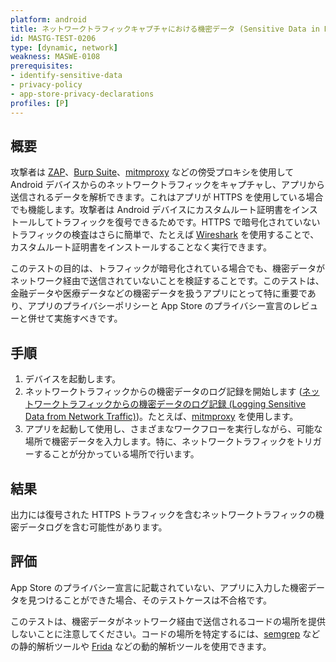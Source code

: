```yaml
---
platform: android
title: ネットワークトラフィックキャプチャにおける機密データ (Sensitive Data in Network Traffic Capture)
id: MASTG-TEST-0206
type: [dynamic, network]
weakness: MASWE-0108
prerequisites:
- identify-sensitive-data
- privacy-policy
- app-store-privacy-declarations
profiles: [P]
---
```


## 概要

攻撃者は [ZAP](../../../tools/network/MASTG-TOOL-0079.md)、[Burp Suite](../../../tools/network/MASTG-TOOL-0077.md)、[mitmproxy](../../../tools/network/MASTG-TOOL-0097.md) などの傍受プロキシを使用して Android デバイスからのネットワークトラフィックをキャプチャし、アプリから送信されるデータを解析できます。これはアプリが HTTPS を使用している場合でも機能します。攻撃者は Android デバイスにカスタムルート証明書をインストールしてトラフィックを復号できるためです。HTTPS で暗号化されていないトラフィックの検査はさらに簡単で、たとえば [Wireshark](../../../tools/network/MASTG-TOOL-0081.md) を使用することで、カスタムルート証明書をインストールすることなく実行できます。

このテストの目的は、トラフィックが暗号化されている場合でも、機密データがネットワーク経由で送信されていないことを検証することです。このテストは、金融データや医療データなどの機密データを扱うアプリにとって特に重要であり、アプリのプライバシーポリシーと App Store のプライバシー宣言のレビューと併せて実施すべきです。

## 手順

1. デバイスを起動します。
2. ネットワークトラフィックからの機密データのログ記録を開始します ([ネットワークトラフィックからの機密データのログ記録 (Logging Sensitive Data from Network Traffic)](../../../techniques/android/MASTG-TECH-0100.md))。たとえば、[mitmproxy](../../../tools/network/MASTG-TOOL-0097.md) を使用します。
3. アプリを起動して使用し、さまざまなワークフローを実行しながら、可能な場所で機密データを入力します。特に、ネットワークトラフィックをトリガーすることが分かっている場所で行います。

## 結果

出力には復号された HTTPS トラフィックを含むネットワークトラフィックの機密データログを含む可能性があります。

## 評価

App Store のプライバシー宣言に記載されていない、アプリに入力した機密データを見つけることができた場合、そのテストケースは不合格です。

このテストは、機密データがネットワーク経由で送信されるコードの場所を提供しないことに注意してください。コードの場所を特定するには、[semgrep](../../../tools/generic/MASTG-TOOL-0110.md) などの静的解析ツールや [Frida](../../../tools/generic/MASTG-TOOL-0031.md) などの動的解析ツールを使用できます。
